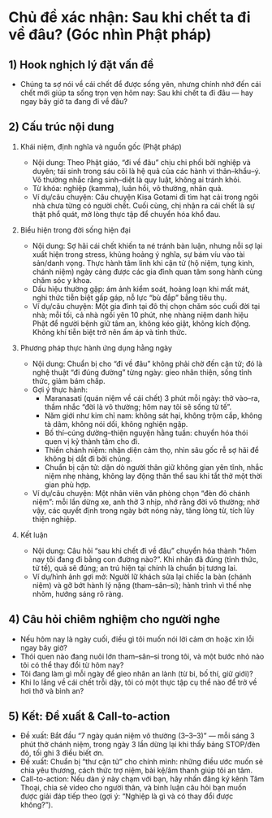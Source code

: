 # Chủ đề xác nhận: Sau khi chết ta đi về đâu? (Góc nhìn Phật pháp)

## 1) Hook nghịch lý đặt vấn đề
- Chúng ta sợ nói về cái chết để được sống yên, nhưng chính nhớ đến cái chết mới giúp ta sống trọn vẹn hôm nay: Sau khi chết ta đi đâu — hay ngay bây giờ ta đang đi về đâu?

## 2) Cấu trúc nội dung

1. Khái niệm, định nghĩa và nguồn gốc (Phật pháp)
   - Nội dung: Theo Phật giáo, “đi về đâu” chịu chi phối bởi nghiệp và duyên; tái sinh trong sáu cõi là hệ quả của các hành vi thân–khẩu–ý. Vô thường nhắc rằng sinh–diệt là quy luật, không ai tránh khỏi.
   - Từ khóa: nghiệp (kamma), luân hồi, vô thường, nhân quả.
   - Ví dụ/câu chuyện: Câu chuyện Kisa Gotami đi tìm hạt cải trong ngôi nhà chưa từng có người chết. Cuối cùng, chị nhận ra cái chết là sự thật phổ quát, mở lòng thực tập để chuyển hóa khổ đau.

2. Biểu hiện trong đời sống hiện đại
   - Nội dung: Sợ hãi cái chết khiến ta né tránh bàn luận, nhưng nỗi sợ lại xuất hiện trong stress, khủng hoảng ý nghĩa, sự bám víu vào tài sản/danh vọng. Thực hành tâm linh khi cận tử (hộ niệm, tụng kinh, chánh niệm) ngày càng được các gia đình quan tâm song hành cùng chăm sóc y khoa.
   - Dấu hiệu thường gặp: ám ảnh kiểm soát, hoảng loạn khi mất mát, nghi thức tiễn biệt gấp gáp, nỗ lực “bù đắp” bằng tiêu thụ.
   - Ví dụ/câu chuyện: Một gia đình tại đô thị chọn chăm sóc cuối đời tại nhà; mỗi tối, cả nhà ngồi yên 10 phút, nhẹ nhàng niệm danh hiệu Phật để người bệnh giữ tâm an, không kéo giật, không kích động. Không khí tiễn biệt trở nên ấm áp và tỉnh thức.

3. Phương pháp thực hành ứng dụng hằng ngày
   - Nội dung: Chuẩn bị cho “đi về đâu” không phải chờ đến cận tử; đó là nghệ thuật “đi đúng đường” từng ngày: gieo nhân thiện, sống tỉnh thức, giảm bám chấp.
   - Gợi ý thực hành:
     - Maranasati (quán niệm về cái chết) 3 phút mỗi ngày: thở vào–ra, thầm nhắc “đời là vô thường; hôm nay tôi sẽ sống tử tế”.
     - Năm giới như kim chỉ nam: không sát hại, không trộm cắp, không tà dâm, không nói dối, không nghiện ngập.
     - Bố thí–cúng dường–thiện nguyện hằng tuần: chuyển hóa thói quen vị kỷ thành tâm cho đi.
     - Thiền chánh niệm: nhận diện cảm thọ, nhìn sâu gốc rễ sợ hãi để không bị dắt đi bởi chúng.
     - Chuẩn bị cận tử: dặn dò người thân giữ không gian yên tĩnh, nhắc niệm nhẹ nhàng, không lay động thân thể sau khi tắt thở một thời gian phù hợp.
   - Ví dụ/câu chuyện: Một nhân viên văn phòng chọn “đèn đỏ chánh niệm”: mỗi lần dừng xe, anh thở 3 nhịp, nhớ rằng đời vô thường; nhờ vậy, các quyết định trong ngày bớt nóng nảy, tăng lòng từ, tích lũy thiện nghiệp.

4. Kết luận
   - Nội dung: Câu hỏi “sau khi chết đi về đâu” chuyển hóa thành “hôm nay tôi đang đi bằng con đường nào?”. Khi nhân đã đúng (tỉnh thức, tử tế), quả sẽ đúng; an trú hiện tại chính là chuẩn bị tương lai.
   - Ví dụ/hình ảnh gợi mở: Người lữ khách sửa lại chiếc la bàn (chánh niệm) và gỡ bớt hành lý nặng (tham–sân–si); hành trình vì thế nhẹ nhõm, hướng sáng rõ ràng.

## 4) Câu hỏi chiêm nghiệm cho người nghe
- Nếu hôm nay là ngày cuối, điều gì tôi muốn nói lời cảm ơn hoặc xin lỗi ngay bây giờ?
- Thói quen nào đang nuôi lớn tham–sân–si trong tôi, và một bước nhỏ nào tôi có thể thay đổi từ hôm nay?
- Tôi đang làm gì mỗi ngày để gieo nhân an lành (từ bi, bố thí, giữ giới)?
- Khi lo lắng về cái chết trỗi dậy, tôi có một thực tập cụ thể nào để trở về hơi thở và bình an?

## 5) Kết: Đề xuất & Call-to-action
- Đề xuất: Bắt đầu “7 ngày quán niệm vô thường (3–3–3)” — mỗi sáng 3 phút thở chánh niệm, trong ngày 3 lần dừng lại khi thấy bảng STOP/đèn đỏ, tối ghi 3 điều biết ơn.
- Đề xuất: Chuẩn bị “thư cận tử” cho chính mình: những điều ước muốn sẻ chia yêu thương, cách thức trợ niệm, bài kệ/âm thanh giúp tôi an tâm.
- Call-to-action: Nếu dàn ý này chạm với bạn, hãy nhấn đăng ký kênh Tâm Thoại, chia sẻ video cho người thân, và bình luận câu hỏi bạn muốn được giải đáp tiếp theo (gợi ý: “Nghiệp là gì và có thay đổi được không?”).

